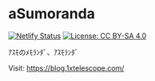 # aSumoranda

[![Netlify Status](https://api.netlify.com/api/v1/badges/87877610-ab23-4e6f-aa23-2fedd737fddc/deploy-status)](https://app.netlify.com/sites/asumoranda/deploys)
[![License: CC BY-SA 4.0](https://img.shields.io/badge/License-CC_BY--SA_4.0-lightgrey.svg)](https://creativecommons.org/licenses/by-sa/4.0/)

ｱｽﾓのﾒﾓﾗﾝﾀﾞ、ｱｽﾓﾗﾝﾀﾞ

Visit: https://blog.1xtelescope.com/
